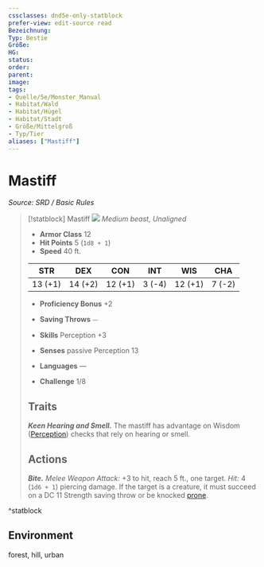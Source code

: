 ```yaml
---
cssclasses: dnd5e-only-statblock
prefer-view: edit-source read
Bezeichnung: 
Typ: Bestie
Größe: 
HG: 
status:
order:
parent:
image: 
tags:
- Quelle/5e/Monster_Manual
- Habitat/Wald
- Habitat/Hügel
- Habitat/Stadt
- Größe/Mittelgroß
- Typ/Tier
aliases: ["Mastiff"]
---
```

# Mastiff
*Source: SRD / Basic Rules*  

> [!statblock] Mastiff
> ![](compendium/bestiary/beast/token/mastiff.png#token)
> *Medium beast, Unaligned*
> 
> - **Armor Class** 12 
> - **Hit Points** 5 (`1d8 + 1`)
> - **Speed** 40 ft.
> 
> |STR|DEX|CON|INT|WIS|CHA|
> |:---:|:---:|:---:|:---:|:---:|:---:|
> |13 (+1)|14 (+2)|12 (+1)| 3 (-4)|12 (+1)| 7 (-2)|
> 
> - **Proficiency Bonus** +2
> - **Saving Throws** ⏤
> - **Skills** Perception +3
> - **Senses** passive Perception 13
> 
> - **Languages** —
> - **Challenge** 1/8
> 
> ## Traits
> 
> ***Keen Hearing and Smell.*** The mastiff has advantage on Wisdom ([Perception](rules/skills.md#Perception)) checks that rely on hearing or smell.
> 
> ## Actions
> 
> ***Bite.*** *Melee Weapon Attack:* +3 to hit, reach 5 ft., one target. *Hit:* 4 (`1d6 + 1`) piercing damage. If the target is a creature, it must succeed on a DC 11 Strength saving throw or be knocked [prone](rules/conditions.md#prone).

^statblock

## Environment

forest, hill, urban